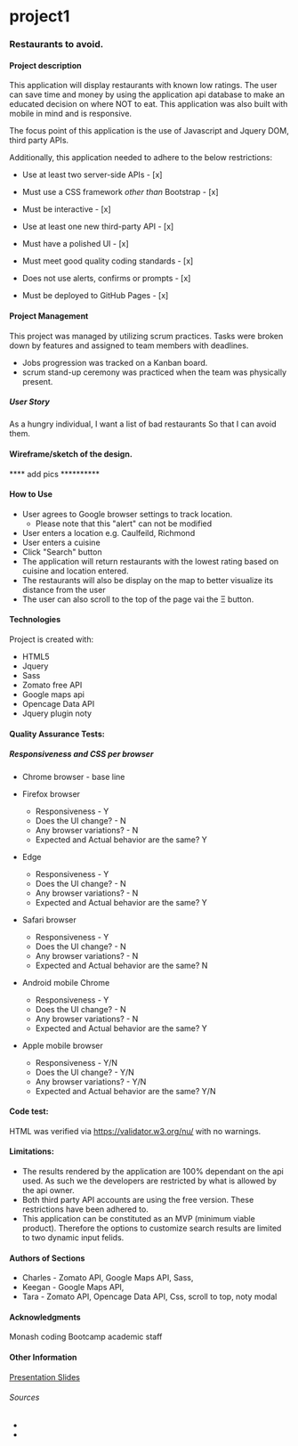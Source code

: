 # project1

### Restaurants to avoid.

#### Project description 
This application will display restaurants with known low ratings. The user can save time and money by using the application api database to make an educated decision on where NOT to eat. This application was also built with mobile in mind and is responsive.

The focus point of this application is the use of Javascript and Jquery DOM, third party APIs.


Additionally, this application needed to adhere to the below restrictions: 

* Use at least two server-side APIs - [x]

* Must use a CSS framework _other than_ Bootstrap - [x]

* Must be interactive - [x]

* Use at least one new third-party API - [x]

* Must have a polished UI - [x]

* Must meet good quality coding standards - [x]

* Does not use alerts, confirms or prompts - [x]

* Must be deployed to GitHub Pages - [x]


#### Project Management
This project was managed by utilizing scrum practices. Tasks were broken down by features and assigned to team members with deadlines. 
* Jobs progression was tracked on a Kanban board.
* scrum stand-up ceremony was practiced when the team was physically present.

##### User Story
As a hungry individual,
I want a list of bad restaurants 
So that I can avoid them.


#### Wireframe/sketch of the design.
**** add pics **********


#### How to Use
* User agrees to Google browser settings to track location. 
  * Please note that this "alert" can not be modified
* User enters a location e.g. Caulfeild, Richmond
* User enters a cuisine
* Click "Search" button
* The application will return restaurants with the lowest rating based on cuisine and location entered.
* The restaurants will also be display on the map to better visualize its distance from the user
* The user can also scroll to the top of the page vai the &Xi; button.



#### Technologies 
Project is created with:

* HTML5
* Jquery
* Sass
* Zomato free API
* Google maps api
* Opencage Data API
* Jquery plugin noty

#### Quality Assurance Tests:

##### Responsiveness and CSS per browser
* Chrome browser - base line 

* Firefox browser
  * Responsiveness - Y
  * Does the UI change? - N
  * Any browser variations? - N
  * Expected and Actual behavior are the same? Y

* Edge
  * Responsiveness - Y
  * Does the UI change? - N
  * Any browser variations? - N
  * Expected and Actual behavior are the same? Y

* Safari browser
  * Responsiveness - Y
  * Does the UI change? - N
  * Any browser variations? - N
  * Expected and Actual behavior are the same? N

* Android mobile Chrome
  * Responsiveness - Y
  * Does the UI change? - N
  * Any browser variations? - N
  * Expected and Actual behavior are the same? Y

* Apple mobile browser
  * Responsiveness - Y/N
  * Does the UI change? - Y/N
  * Any browser variations? - Y/N
  * Expected and Actual behavior are the same? Y/N

#### Code test:
HTML was verified via https://validator.w3.org/nu/ with no warnings.

#### Limitations:
* The results rendered by the application are 100% dependant on the api used. As such we the developers are restricted by what is allowed by the api owner. 
* Both third party API accounts are using the free version. These restrictions have been adhered to.
* This application can be constituted as an MVP (minimum viable product). Therefore the options to customize search results are limited to two dynamic input felids. 


#### Authors of Sections 
* Charles - Zomato API, Google Maps API, Sass,
* Keegan - Google Maps API, 
* Tara - Zomato API, Opencage Data API, Css, scroll to top, noty modal


#### Acknowledgments
Monash coding Bootcamp academic staff

#### Other Information
[Presentation Slides](https://docs.google.com/presentation/d/1QRzD4g4H4aSFb3GdBYLFFfzwQww1RpaXg9p33dIp1f4/edit?usp=sharing)

###### Sources
* 
* 


